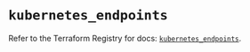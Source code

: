 # `kubernetes_endpoints`

Refer to the Terraform Registry for docs: [`kubernetes_endpoints`](https://registry.terraform.io/providers/hashicorp/kubernetes/2.34.0/docs/resources/endpoints).

